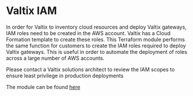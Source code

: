 # Valtix IAM 
In order for Valtix to inventory cloud resources and deploy Valtix gateways, IAM roles need to be created in the AWS account.  Valtix has a Cloud Formation template to create these roles.  This Terraform module performs the same function for customers to create the IAM roles required to deploy Valtix gateways. This is useful in order to automate the deployment of roles across a large number of AWS accounts. 

Please contact a Valtix solutions architect to review the IAM scopes to ensure least privilege in production deployments

The module can be found [here](https://github.com/valtix-security/terraform-aws-valtix-iam)
